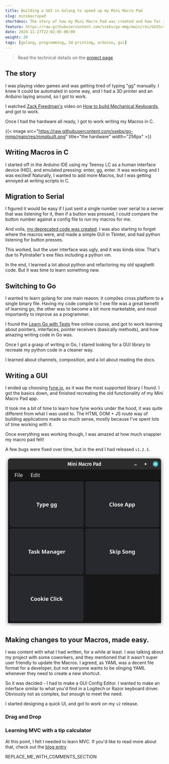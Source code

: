 ```yaml
---
title: Building a GUI in Golang to speed up my Mini Macro Pad
slug: minimacropad
shortdesc: The story of how my Mini Macro Pad was created and how far it's come.
feature: https://raw.githubusercontent.com/ssebs/go-mmp/main/res/GUIScreenshot.png
date: 2024-11-27T22:02:05-08:00
weight: 20
tags: [golang, programming, 3d-printing, arduino, gui]
---
```


> Read the technical details on the [project page](/projects/go-mmp)

## The story
I was playing video games and was getting tired of typing "gg" manually. I knew it could be automated in some way, and I had a 3D printer and an Arduino laying around, so I got to work.

I watched [Zack Freedman's](https://www.youtube.com/@ZackFreedman) video on [How to build Mechanical Keyboards](https://www.youtube.com/watch?v=yYcNi9hKxDk), and got to work.

Once I had the hardware all ready, I got to work writing my Macros in C.

{{< image src="https://raw.githubusercontent.com/ssebs/go-mmp/main/res/mmpbuilt.png" title="the hardware" width="256px" >}}

## Writing Macros in C
I started off in the Arduino IDE using my Teensy LC as a human interface device (HID), and emulated pressing: enter, gg, enter. It was working and I was excited! Naturally, I wanted to add more Macros, but I was getting annoyed at writing scripts in C. 

## Migration to Serial
I figured it would be easy if I just sent a single number over serial to a server that was listening for it, then if a button was pressed, I could compare the button number against a config file to run my macros for me.

And voila, [my deprecated code was created](https://github.com/ssebs/MiniMacroPad/). I was also starting to forget where the macros were, and made a simple GUI in Tkinter, and had python listening for button presses.

This worked, but the user interface was ugly, and it was kinda slow. That's due to PyInstaller's exe files including a python vm.

In the end, I learned a lot about python and refactoring my old spaghetti code. But it was time to learn something new.

## Switching to Go
I wanted to learn golang for one main reason: it compiles cross platform to a single binary file. Having my code compile to 1 exe file was a great benefit of learning go, the other was to become a bit more marketable, and most importantly to improve as a programmer.

I found the [Learn Go with Tests](https://quii.gitbook.io/learn-go-with-tests) free online course, and got to work learning about pointers, interfaces, pointer receivers (basically methods), and how amazing writing code in Go was.

Once I got a grasp of writing in Go, I stared looking for a GUI library to recreate my python code in a cleaner way.

I learned about channels, composition, and a lot about reading the docs.

## Writing a GUI
I ended up choosing [fyne.io](https://fyne.io/), as it was the most supported library I found. I got the basics down, and finished recreating the old functionality of my Mini Macro Pad app.

It took me a bit of time to learn how fyne works under the hood, it was quite different from what I was used to. The HTML DOM + JS route way of building applications made so much sense, mostly because I've spent lots of time working with it. 

Once everything was working though, I was amazed at how much snappier my macro pad felt!

A few bugs were fixed over time, but in the end I had released `v1.2.3`.

![screenshot](https://raw.githubusercontent.com/ssebs/go-mmp/main/res/GUIScreenshot.png)


## Making changes to your Macros, made easy.
I was content with what I had written, for a while at least. I was talking about my project with some coworkers, and they mentioned that it wasn't super user friendly to update the Macros. I agreed, as YAML was a decent file format for a developer, but not everyone wants to be slinging YAML whenever they need to create a new shortcut.

So it was decided - I had to make a GUI Config Editor. I wanted to make an interface similar to what you'd find in a Logitech or Razor keyboard driver. Obviously not as complex, but enough to meet the need.

I started designing a quick UI, and got to work on my `v2` release.

### Drag and Drop

### Learning MVC with a tip calculator
At this point, I felt I needed to learn MVC. 
If you'd like to read more about that, check out the [blog entry](/blog/mvctipcalc/)

REPLACE_ME_WITH_COMMENTS_SECTION